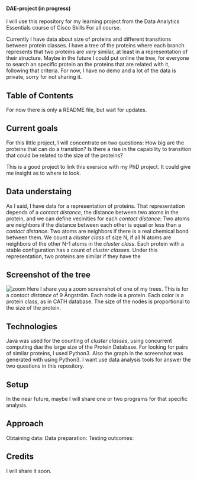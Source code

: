 #### DAE-project (in progress)

I will use this repository for my learning project from the Data Analytics Essentials course of Cisco Skills For all course.

Currently I have data about size of proteins and different transitions between protein classes.
I have a tree of the proteins where each branch represents that two proteins are _very_ similar, at least in a representation of their structure.
Maybe in the future I could put online the tree, for everyone to search an specific protein an the proteins that are related with it, following that criteria.
For now, I have no demo and a lot of the data is private, sorry for not sharing it.

## Table of Contents
For now there is only a README file, but wait for updates.

## Current goals

For this little project, I will concentrate on two questions:
How big are the proteins that can do a transition?
Is there a rise in the capability to transition that could be related to the size of the proteins?

This is a good project to link this exersice with my PhD project. It could give me insight as to where to look.

## Data understaing

As I said, I have data for a representation of proteins. That representation depends of a _contact distance_, the distance between two atoms in the protein, and we can define vecinities for each _contact distance_:
Two atoms are neighbors if the distance between each other is equal or less than a _contact distance_.
Two atoms are neighbors if there is a real chemical bond between them.
We count a _cluster class_ of size N, if all N atoms are neighbors of the other N-1 atoms in the _cluster class_.
Each protein with a stable configuration has a count of _cluster classes_.
Under this representation, two proteins are similar if they have the 

## Screenshot of the tree
![zoom](https://github.com/nitramnauj/DAE-project/assets/141964349/f286812e-0782-407e-8294-95d3903f6fd8)
Here I share you a zoom screenshot of one of my trees.
This is for a _contact distance_ of 9 Ångström.
Each node is a protein. Each color is a protein class, as in CATH database.
The size of the nodes is proportional to the size of the protein.

## Technologies

Java was used for the counting of _cluster classes_, using concurrent computing due the large size of the Protein Database.
For looking for pairs of similar proteins, I used Python3. Also the graph in the screenshot was generated with using Python3.
I want use data analysis tools for answer the two questions in this repository.

## Setup
In the near future, maybe I will share one or two programs for that specific analysis.

## Approach
Obtaining data:
Data preparation:
Testing outcomes:

## Credits
I will share it soon.
